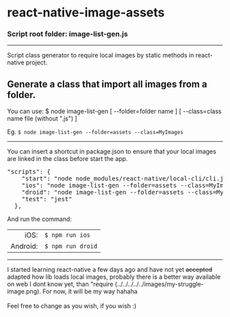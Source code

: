 # react-native-image-assets
### Script root folder: image-list-gen.js

<hr>


Script class generator to require local images by static methods in react-native project.


<h2>Generate a class that import all images from a folder.</h2>

<p>You can use: $ node image-list-gen  [ --folder=folder name ] [ --class=class name file (without ".js") ]</p>
<p>Eg. <code>$ node image-list-gen --folder=assets --class=MyImages</code></p>
<hr>

<p>You can insert a shortcut in package.json to ensure that your local images are linked in the class before start the app.</p>

<pre>
"scripts": {
    "start": "node node_modules/react-native/local-cli/cli.js start",
    "ios": "node image-list-gen --folder=assets --class=MyImages && react-native run-ios",
    "droid": "node image-list-gen --folder=assets --class=MyImages && react-native run-android",
    "test": "jest"
  },
</pre>

And run the command:<br>

<table border="0" style="text-align='left'">
<tr>
<td align="right">iOS:</td>
<td align="left"><code>$ npm run ios</code><br></td>
</tr>

<tr>
<td align="right">Android:</td>
<td align="left"><code>$ npm run droid</code></td>
</tr>
</table>


<hr>

I started learning react-native a few days ago and have not yet <del>accepted</del> adapted how lib loads local images, probably there is a better way available on web I dont know yet, than "require (../../../../../images/my-struggle-image.png). For now, it will be my way hahaha
<br><br>Feel free to change as you wish, if you wish :)
